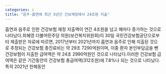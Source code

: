 ```yaml
---
categories: i
title: "음주·흡연에 최근 5년간 건보재정에서 24조원 지출"
---
```

흡연과 음주로 인한 건강보험 재정 지출액이 연간 4조원을 넘고 해마다 증가하는 것으로 나타났다.최혜영 더불어민주당 의원(보건복지위원회)이 30일 국민건강보험공단으로부터 제출받은 자료에 따르면, 2017년부터 2021년까지 흡연과 음주로 인해 지출된 것으로 추정되는 건강보험 총진료비는 약 29조 7290억원이며, 이중 환자 본인부담금을 뺀 건강보험이 지출한 급여액은 약 24조 2990억원인 것으로 나타났다.이러한 건강보험 급여액은 같은 기간동안의 건강보험 총급여액(312조원)에 7.8%나 되는 것으로 나타났다.특히 2021년 한해동안